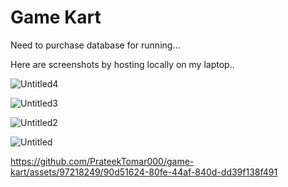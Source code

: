 # Game Kart
Need to purchase database for running...


Here are screenshots by hosting locally on my laptop..

![Untitled4](https://github.com/PrateekTomar000/game-kart/assets/97218249/19870609-1b2a-4c93-b37b-da84ec01fb69)


![Untitled3](https://github.com/PrateekTomar000/game-kart/assets/97218249/6b9340f2-e0c4-4f99-9903-57a952133537)



![Untitled2](https://github.com/PrateekTomar000/game-kart/assets/97218249/6eff0b4b-e7f5-4ef6-9be8-1d0136063a71)


![Untitled](https://github.com/PrateekTomar000/game-kart/assets/97218249/40a09f71-f851-4361-bfbf-0048f0146c5d)


https://github.com/PrateekTomar000/game-kart/assets/97218249/90d51624-80fe-44af-840d-dd39f138f491

